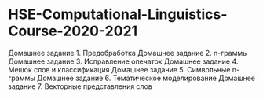 # HSE-Computational-Linguistics-Course-2020-2021


Домашнее задание 1. Предобработка
Домашнее задание 2. n-граммы
Домашнее задание 3. Исправление опечаток
Домашнее задание 4. Мешок слов и классификация
Домашнее задание 5. Символьные n-граммы
Домашнее задание 6. Тематическое моделирование
Домашнее задание 7. Векторные представления слов
